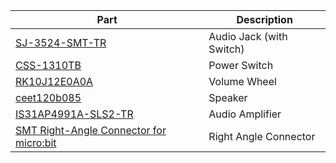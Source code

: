 |Part|Description|
|----|-----------|
|[SJ-3524-SMT-TR](https://www.digikey.com/en/products/detail/cui-devices/SJ-3524-SMT-TR/281298)|Audio Jack (with Switch)|
|[CSS-1310TB](https://www.digikey.com/en/products/detail/nidec-components-corporation/CSS-1310TB/1124215?s=N4IgTCBcDaIMIGUEFoCMBmVAGAKgIUDgCEAXQF8g)|Power Switch|
|[RK10J12E0A0A](https://www.mouser.com/ProductDetail/Alps-Alpine/RK10J12E0A0A?qs=nR5Mw3RKkX43NuPtXzIvHQ%3D%3D)|Volume Wheel|
|[ceet120b085](https://www.sparkfun.com/products/7950)|Speaker|
|[IS31AP4991A-SLS2-TR](https://www.digikey.com/en/products/detail/lumissil-microsystems/IS31AP4991A-SLS2-TR/5319734)|Audio Amplifier|
|[SMT Right-Angle Connector for micro:bit](https://www.adafruit.com/product/3887)|Right Angle Connector|

